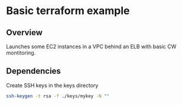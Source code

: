 # Basic terraform example

## Overview

Launches some EC2 instances in a VPC behind an ELB with basic CW montitoring.

## Dependencies

Create SSH keys in the keys directory

```sh
ssh-keygen -t rsa -f ./keys/mykey -N ""
```
